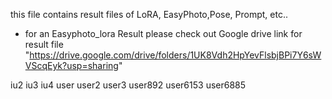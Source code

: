 this file contains result files of LoRA, EasyPhoto,Pose, Prompt, etc..

- for an Easyphoto_lora Result 
please check out Google drive link for result file
"https://drive.google.com/drive/folders/1UK8Vdh2HpYevFlsbjBPi7Y6sWVScqEyk?usp=sharing"

iu2
iu3
iu4
user
user2
user3
user892
user6153
user6885